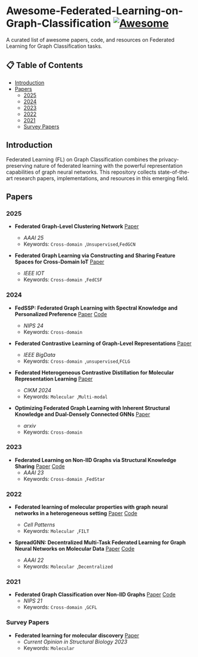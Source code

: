 # Awesome-Federated-Learning-on-Graph-Classification [![Awesome](https://awesome.re/badge.svg)](https://awesome.re)

A curated list of awesome papers, code, and resources on Federated Learning for Graph Classification tasks.

## 📋 Table of Contents
- [Introduction](#introduction)
- [Papers](#papers)
  - [2025](#2025)
  - [2024](#2024)
  - [2023](#2023)
  - [2022](#2022)
  - [2021](#2021)
  - [Survey Papers](#survey-papers)



## Introduction

Federated Learning (FL) on Graph Classification combines the privacy-preserving nature of federated learning with the powerful representation capabilities of graph neural networks. This repository collects state-of-the-art research papers, implementations, and resources in this emerging field.

## Papers

### 2025
- **Federated Graph-Level Clustering Network** [Paper](https://ojs.aaai.org/index.php/AAAI/article/view/34077#:~:text=To%20address%20this%20issue%2C%20we%20propose%20a%20novel,global%20consensus%20representations%20through%20multi-source%20clustering%20structure%20sharing.) 
  - *AAAI 25*
  - Keywords: `Cross-domain `,`Unsupervised`,`FedGCN`

- **Federated Graph Learning via Constructing and Sharing Feature Spaces for Cross-Domain IoT** [Paper](https://ieeexplore.ieee.org/abstract/document/10965783#:~:text=To%20address%20this%20challenge%2C%20we%20propose%20Federated%20Graph,feature%20space%20and%20share%20it%20among%20IoT%20institutions.) 
  - *IEEE IOT*
  - Keywords: `Cross-domain `,`FedCSF`

### 2024
- **FedSSP: Federated Graph Learning with Spectral Knowledge and Personalized Preference** [Paper](https://arxiv.org/abs/2410.20105) [Code](https://github.com/OakleyTan/FedSSP)
  - *NIPS 24*
  - Keywords: `Cross-domain `

- **Federated Contrastive Learning of Graph-Level Representations** [Paper](https://arxiv.org/abs/2411.12098) 
  - *IEEE BigData*
  - Keywords: `Cross-domain `,`unsupervised`,`FCLG`

- **Federated Heterogeneous Contrastive Distillation for Molecular Representation Learning** [Paper](https://dl.acm.org/doi/abs/10.1145/3627673.3679725) 
  - *CIKM 2024*
  - Keywords: `Molecular `,`Multi-modal`

- **Optimizing Federated Graph Learning with Inherent Structural Knowledge and Dual-Densely Connected GNNs** [Paper](https://arxiv.org/abs/2408.11662v1) 
  - *arxiv*
  - Keywords: `Cross-domain `

### 2023
- **Federated Learning on Non-IID Graphs via Structural Knowledge Sharing** [Paper](https://arxiv.org/abs/2211.13009) [Code](https://github.com/yuetan031/FedStar)
  - *AAAI 23*
  - Keywords: `Cross-domain `,`FedStar`

### 2022
- **Federated learning of molecular properties with graph neural networks in a heterogeneous setting** [Paper](https://arxiv.org/abs/2109.07258) [Code](https://github.com/ur-whitelab/fedchem)
  - *Cell Patterns*
  - Keywords: `Molecular `,`FILT`
 
- **SpreadGNN: Decentralized Multi-Task Federated Learning for Graph Neural Networks on Molecular Data** [Paper](https://ojs.aaai.org/index.php/AAAI/article/view/20643) [Code](https://github.com/FedML-AI/SpreadGNN)
  - *AAAI 22*
  - Keywords: `Molecular `,`Decentralized`

### 2021
- **Federated Graph Classification over Non-IID Graphs** [Paper](https://arxiv.org/abs/2106.13423) [Code](https://github.com/Oxfordblue7/GCFL)
  - *NIPS 21*
  - Keywords: `Cross-domain `,`GCFL`

### Survey Papers
- **Federated learning for molecular discovery** [Paper](https://www.sciencedirect.com/science/article/pii/S0959440X23000192)
  - *Current Opinion in Structural Biology 2023*
  - Keywords: `Molecular `




